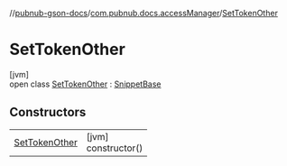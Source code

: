 //[pubnub-gson-docs](../../../index.md)/[com.pubnub.docs.accessManager](../index.md)/[SetTokenOther](index.md)

# SetTokenOther

[jvm]\
open class [SetTokenOther](index.md) : [SnippetBase](../../com.pubnub.docs/-snippet-base/index.md)

## Constructors

| | |
|---|---|
| [SetTokenOther](-set-token-other.md) | [jvm]<br>constructor() |
